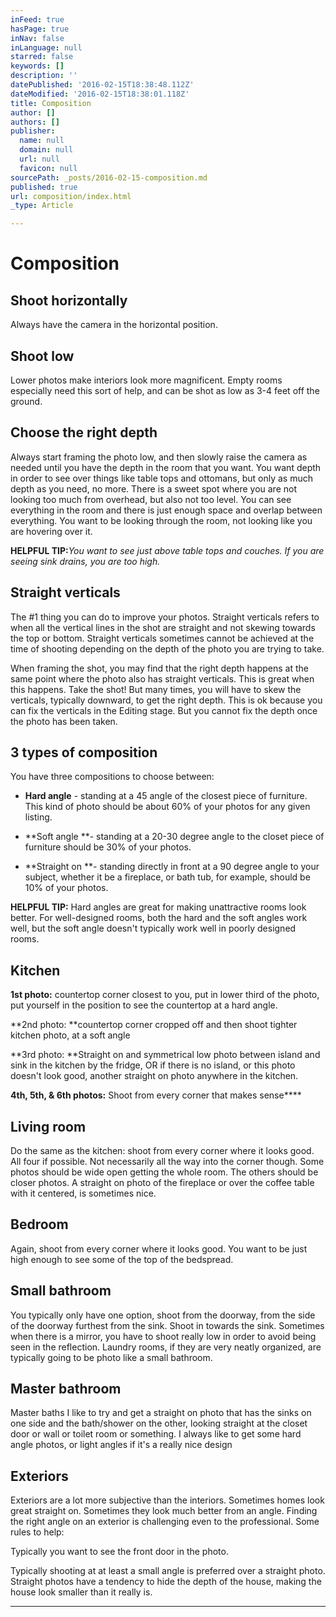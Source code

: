 ```yaml
---
inFeed: true
hasPage: true
inNav: false
inLanguage: null
starred: false
keywords: []
description: ''
datePublished: '2016-02-15T18:38:48.112Z'
dateModified: '2016-02-15T18:38:01.118Z'
title: Composition
author: []
authors: []
publisher:
  name: null
  domain: null
  url: null
  favicon: null
sourcePath: _posts/2016-02-15-composition.md
published: true
url: composition/index.html
_type: Article

---
```

# Composition

## Shoot horizontally

Always have the camera in the horizontal position.

## Shoot low

Lower photos make interiors look more magnificent. Empty rooms especially need this sort of help, and can be shot as low as 3-4 feet off the ground. 

## Choose the right depth

Always start framing the photo low, and then slowly raise the camera as needed until you have the depth in the room that you want. You want depth in order to see over things like table tops and ottomans, but only as much depth as you need, no more. There is a sweet spot where you are not looking too much from overhead, but also not too level. You can see everything in the room and there is just enough space and overlap between everything. You want to be looking through the room, not looking like you are hovering over it.

**HELPFUL TIP:**_You want to see just above table tops and couches. If you are seeing sink drains, you are too high._

## Straight verticals

The \#1 thing you can do to improve your photos. Straight verticals refers to when all the vertical lines in the shot are straight and not skewing towards the top or bottom. Straight verticals sometimes cannot be achieved at the time of shooting depending on the depth of the photo you are trying to take. 

When framing the shot, you may find that the right depth happens at the same point where the photo also has straight verticals. This is great when this happens. Take the shot! But many times, you will have to skew the verticals, typically downward, to get the right depth. This is ok because you can fix the verticals in the Editing stage. But you cannot fix the depth once the photo has been taken.

## 3 types of composition

You have three compositions to choose between:

* **Hard angle** - standing at a 45 angle of the closest piece of furniture. This kind of photo should be about 60% of your photos for any given listing.

* **Soft angle **- standing at a 20-30 degree angle to the closet piece of furniture should be 30% of your photos.

* **Straight on **- standing directly in front at a 90 degree angle to your subject, whether it be a fireplace, or bath tub, for example, should be 10% of your photos.

**HELPFUL TIP:** Hard angles are great for making unattractive rooms look better. For well-designed rooms, both the hard and the soft angles work well, but the soft angle doesn't typically work well in poorly designed rooms.

## Kitchen

**1st photo:** countertop corner closest to you, put in lower third of the photo, put yourself in the position to see the countertop at a hard angle.

**2nd photo: **countertop corner cropped off and then shoot tighter kitchen photo, at a soft angle

**3rd photo: **Straight on and symmetrical low photo between island and sink in the kitchen by the fridge, OR if there is no island, or this photo doesn't look good, another straight on photo anywhere in the kitchen.

**4th, 5th, & 6th photos:** Shoot from every corner that makes sense****

## Living room

Do the same as the kitchen: shoot from every corner where it looks good. All four if possible. Not necessarily all the way into the corner though. Some photos should be wide open getting the whole room. The others should be closer photos. A straight on photo of the fireplace or over the coffee table with it centered, is sometimes nice.

## Bedroom

Again, shoot from every corner where it looks good. You want to be just high enough to see some of the top of the bedspread.

## Small bathroom

You typically only have one option, shoot from the doorway, from the side of the doorway furthest from the sink. Shoot in towards the sink. Sometimes when there is a mirror, you have to shoot really low in order to avoid being seen in the reflection. Laundry rooms, if they are very neatly organized, are typically going to be photo like a small bathroom.

## Master bathroom

Master baths I like to try and get a straight on photo that has the sinks on one side and the bath/shower on the other, looking straight at the closet door or wall or toilet room or something. I always like to get some hard angle photos, or light angles if it's a really nice design

## Exteriors

Exteriors are a lot more subjective than the interiors. Sometimes homes look great straight on. Sometimes they look much better from an angle. Finding the right angle on an exterior is challenging even to the professional. Some rules to help:

Typically you want to see the front door in the photo. 

Typically shooting at at least a small angle is preferred over a straight photo. Straight photos have a tendency to hide the depth of the house, making the house look smaller than it really is. 

****